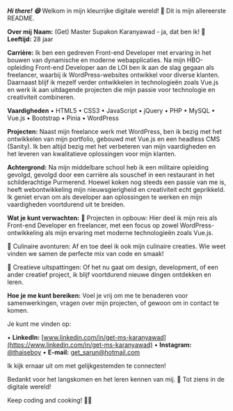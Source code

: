
***Hi there! 😄***
Welkom in mijn kleurrijke digitale wereld! 🚀 Dit is mijn allereerste README.

  

**Over mij**
**Naam:** (Get) Master Supakon Karanyawad - ja, dat ben ik! 🌟
**Leeftijd:** 28 jaar

**Carrière:**
Ik ben een gedreven Front-end Developer met ervaring in het bouwen van dynamische en moderne webapplicaties. Na mijn HBO-opleiding Front-end Developer aan de LOI ben ik aan de slag gegaan als freelancer, waarbij ik WordPress-websites ontwikkel voor diverse klanten. Daarnaast blijf ik mezelf verder ontwikkelen in technologieën zoals Vue.js en werk ik aan uitdagende projecten die mijn passie voor technologie en creativiteit combineren.

  

**Vaardigheden**
•  HTML5
•  CSS3
•  JavaScript
•  jQuery
•  PHP
•  MySQL
•  Vue.js
•  Bootstrap
•  Pinia
•  WordPress

**Projecten:**
Naast mijn freelance werk met WordPress, ben ik bezig met het ontwikkelen van mijn portfolio, gebouwd met Vue.js en een headless CMS (Sanity). Ik ben altijd bezig met het verbeteren van mijn vaardigheden en het leveren van kwalitatieve oplossingen voor mijn klanten.

  

**Achtergrond:**
Na mijn middelbare school heb ik een militaire opleiding gevolgd, gevolgd door een carrière als souschef in een restaurant in het schilderachtige Purmerend. Hoewel koken nog steeds een passie van me is, heeft webontwikkeling mijn nieuwsgierigheid en creativiteit echt geprikkeld. Ik geniet ervan om als developer aan oplossingen te werken en mijn vaardigheden voortdurend uit te breiden.

  

**Wat je kunt verwachten:**
🚧 Projecten in opbouw: Hier deel ik mijn reis als Front-end Developer en freelancer, met een focus op zowel WordPress-ontwikkeling als mijn ervaring met moderne technologieën zoals Vue.js.

🍳 Culinaire avonturen: Af en toe deel ik ook mijn culinaire creaties. Wie weet vinden we samen de perfecte mix van code en smaak!

🎨 Creatieve uitspattingen: Of het nu gaat om design, development, of een ander creatief project, ik blijf voortdurend nieuwe dingen ontdekken en leren.

**Hoe je me kunt bereiken:**
Voel je vrij om me te benaderen voor samenwerkingen, vragen over mijn projecten, of gewoon om in contact te komen.

Je kunt me vinden op:

  

•  **LinkedIn:** [www.linkedin.com/in/get-ms-karanyawad](https://www.linkedin.com/in/get-ms-karanyawad)
•  **Instagram:** [@thaiseboy](https://www.instagram.com/thaiseboy)
•  **E-mail:** get_sarun@hotmail.com

  

Ik kijk ernaar uit om met gelijkgestemden te connecten!

Bedankt voor het langskomen en het leren kennen van mij. 🌈 Tot ziens in de digitale wereld!

Keep coding and cooking! 🚀🍲
